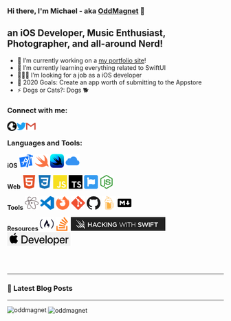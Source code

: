 ### Hi there, I'm Michael - aka [OddMagnet][website] 👋

## an iOS Developer, Music Enthusiast, Photographer, and all-around Nerd!
- 🔭 I’m currently working on a [my portfolio site][website]!
- 🌱 I’m currently learning everything related to SwiftUI
- 👨🏼‍💻 I’m looking for a job as a iOS developer
- 🥅 2020 Goals: Create an app worth of submitting to the Appstore
- ⚡ Dogs or Cats?: Dogs 🐕

### Connect with me:

[<img align="left" alt="oddmagnet.github.io" width="22px" src="https://raw.githubusercontent.com/iconic/open-iconic/master/svg/globe.svg" />][website]
[<img align="left" alt="OddMagnet | Twitter" width="22px" src="icons/twitter.svg" />][twitter]
[<img align="left" alt="OddMagnet | Email" width="22px" src="icons/gmail.svg" />][mail]

<br />

### Languages and Tools:

**iOS** 
<img height="32" width="32" src="icons/xcode.svg" />
<img height="32" width="32" src="icons/swift.svg" />
<img height="32" width="32" src="icons/swiftui.png" />
<img height="32" width="32" src="icons/icloud.svg" />

**Web**
<img height="32" width="32" src="icons/html5.svg" />
<img height="32" width="32" src="icons/css3.svg" />
<img height="32" width="32" src="icons/javascript.svg" />
<img height="32" width="32" src="icons/typescript.svg" />
<img height="32" width="32" src="icons/fontawesome.svg" />
<img height="32" width="32" src="icons/node-dot-js.svg" />

**Tools**
<img height="32" width="32" src="icons/atom.svg" />
<img height="32" width="32" src="icons/visualstudiocode.svg" />
<img height="32" width="32" src="icons/firefoxbrowser.svg" />
<img height="32" width="32" src="icons/git.svg" />
<img height="32" width="32" src="icons/github.svg" />
<img height="32" width="32" src="icons/homebrew.svg" />
<img height="32" width="32" src="icons/markdown.svg" />

**Resources**
<img height="32" width="32" src="icons/freecodecamp.svg" />
<img height="32" width="32" src="icons/stackoverflow.svg" />
![Hacking with Swift](icons/hacking-with-swift.png)
![Apple Developer Forums](icons/appledevforums.png)

<br />
<br />

---

### 📕 Latest Blog Posts
<!-- BLOG-POST-LIST:START -->
<!-- BLOG-POST-LIST:END -->

---

<p><img align="left" src="https://github-readme-stats.vercel.app/api/top-langs/?username=oddmagnet&layout=compact&hide=html" alt="oddmagnet" /></p>

<p>&nbsp;<img align="center" src="https://github-readme-stats.vercel.app/api?username=oddmagnet&show_icons=true" alt="oddmagnet" /></p>

[website]: https://oddmagnet.github.io/
[twitter]: https://twitter.com/OddMagnetDev
[mail]: mailto:oddmagnetdev@gmail.com